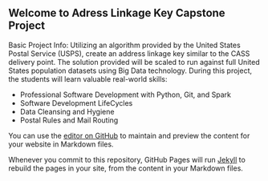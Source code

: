 ## Welcome to Adress Linkage Key Capstone Project

Basic Project Info:
Utilizing an algorithm provided by the United States Postal Service (USPS), create an address linkage key similar to the CASS delivery point. The solution provided will be scaled to run against full United States population datasets using Big Data technology. During this project, the students will learn valuable real-world skills:

* Professional Software Development with Python, Git, and Spark
* Software Development LifeCycles
* Data Cleansing and Hygiene
* Postal Rules and Mail Routing


You can use the [editor on GitHub](https://github.com/SarithaVikram/CapstoneProject_AddressLinkageKey/edit/main/README.md) to maintain and preview the content for your website in Markdown files.

Whenever you commit to this repository, GitHub Pages will run [Jekyll](https://jekyllrb.com/) to rebuild the pages in your site, from the content in your Markdown files.


